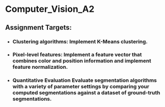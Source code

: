 # Computer_Vision_A2
## Assignment Targets:
- ### Clustering algorithms: Implement K-Means clustering.
- ### Pixel-level features: Implement a feature vector that combines color and position information and implement feature normalization.
- ### Quantitative Evaluation Evaluate segmentation algorithms with a variety of parameter settings by comparing your computed segmentations against a dataset of ground-truth segmentations.


